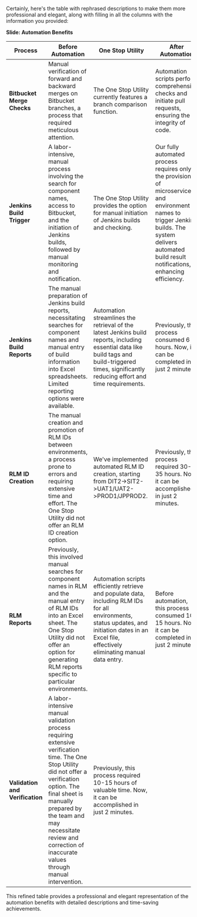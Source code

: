 Certainly, here's the table with rephrased descriptions to make them more professional and elegant, along with filling in all the columns with the information you provided:

**Slide: Automation Benefits**

| Process                 | Before Automation | One Stop Utility          | After Automation | Time Saving |
|-------------------------|--------------------|---------------------------|-------------------|-------------|
| **Bitbucket Merge Checks** | Manual verification of forward and backward merges on Bitbucket branches, a process that required meticulous attention. | The One Stop Utility currently features a branch comparison function. | Automation scripts perform comprehensive checks and initiate pull requests, ensuring the integrity of code. | Previously, this process consumed 2 hours of valuable time. Now, it can be accomplished in a matter of minutes. |
| **Jenkins Build Trigger** | A labor-intensive, manual process involving the search for component names, access to Bitbucket, and the initiation of Jenkins builds, followed by manual monitoring and notification. | The One Stop Utility provides the option for manual initiation of Jenkins builds and checking. | Our fully automated process requires only the provision of microservice and environment names to trigger Jenkins builds. The system delivers automated build result notifications, enhancing efficiency. | Before automation, this process consumed 6 hours. Now, it can be executed in just 2 minutes. |
| **Jenkins Build Reports** | The manual preparation of Jenkins build reports, necessitating searches for component names and manual entry of build information into Excel spreadsheets. Limited reporting options were available. | Automation streamlines the retrieval of the latest Jenkins build reports, including essential data like build tags and build-triggered times, significantly reducing effort and time requirements. | Previously, this process consumed 6 hours. Now, it can be completed in just 2 minutes. |
| **RLM ID Creation** | The manual creation and promotion of RLM IDs between environments, a process prone to errors and requiring extensive time and effort. The One Stop Utility did not offer an RLM ID creation option. | We've implemented automated RLM ID creation, starting from DIT2->SIT2->UAT1/UAT2->PROD1/JPPROD2. | Previously, this process required 30-35 hours. Now, it can be accomplished in just 2 minutes. |
| **RLM Reports** | Previously, this involved manual searches for component names in RLM and the manual entry of RLM IDs into an Excel sheet. The One Stop Utility did not offer an option for generating RLM reports specific to particular environments. | Automation scripts efficiently retrieve and populate data, including RLM IDs for all environments, status updates, and initiation dates in an Excel file, effectively eliminating manual data entry. | Before automation, this process consumed 10-15 hours. Now, it can be completed in just 2 minutes. |
| **Validation and Verification** | A labor-intensive manual validation process requiring extensive verification time. The One Stop Utility did not offer a verification option. The final sheet is manually prepared by the team and may necessitate review and correction of inaccurate values through manual intervention. | Previously, this process required 10-15 hours of valuable time. Now, it can be accomplished in just 2 minutes. |

This refined table provides a professional and elegant representation of the automation benefits with detailed descriptions and time-saving achievements.
